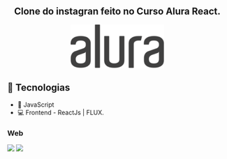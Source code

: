 <h2 align="center">
Clone do instagran feito no Curso Alura React.</br>
</h2>
 
<p align="center"> 
 <img height="100"
    src=".github/alura-dark-300.png"/>
</p>
 
## :rocket: Tecnologias
- :blue_book: JavaScript
- :computer: Frontend - ReactJs | FLUX.

### Web
<p float="left"> 
 <img src=".github/Captura de Tela 2020-10-26 às 16.51.20.png"/>
 <img src=".github/Captura de Tela 2020-10-26 às 16.51.20.png"/>
</p>



```Tecnologias

```
